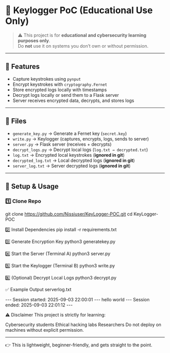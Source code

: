 # 🔐 Keylogger PoC (Educational Use Only)

> ⚠️ This project is for **educational and cybersecurity learning purposes only**.  
> Do **not** use it on systems you don’t own or without permission.

---

## 📌 Features
- Capture keystrokes using `pynput`
- Encrypt keystrokes with `cryptography.Fernet`
- Store encrypted logs locally with timestamps
- Decrypt logs locally or send them to a Flask server
- Server receives encrypted data, decrypts, and stores logs

---

## 📂 Files
- `generate_key.py` → Generate a Fernet key (`secret.key`)
- `write.py` → Keylogger (captures, encrypts, logs, sends to server)
- `server.py` → Flask server (receives + decrypts)
- `decrypt_logs.py` → Decrypt local logs (`log.txt → decrypted.txt`)
- `log.txt` → Encrypted local keystrokes (**ignored in git**)
- `decrypted_log.txt` → Local decrypted logs (**ignored in git**)
- `server_log.txt` → Server decrypted logs (**ignored in git**)

---

## 🚀 Setup & Usage

### 1️⃣ Clone Repo
git clone https://github.com/Nissiuser/KeyLogger-POC.git
cd KeyLogger-POC

2️⃣ Install Dependencies
pip install -r requirements.txt

3️⃣ Generate Encryption Key
python3 generatekey.py

4️⃣ Start the Server (Terminal A)
python3 server.py

5️⃣ Start the Keylogger (Terminal B)
python3 write.py

6️⃣ (Optional) Decrypt Local Logs
python3 decrypt.py

✅ Example Output
serverlog.txt

--- Session started: 2025-09-03 22:00:01 ---
hello world
--- Session ended: 2025-09-03 22:01:12 ---

⚠️ Disclaimer
This project is strictly for learning:

Cybersecurity students
Ethical hacking labs
Researchers
Do not deploy on machines without explicit permission.

---

👉 This is lightweight, beginner-friendly, and gets straight to the point.  
